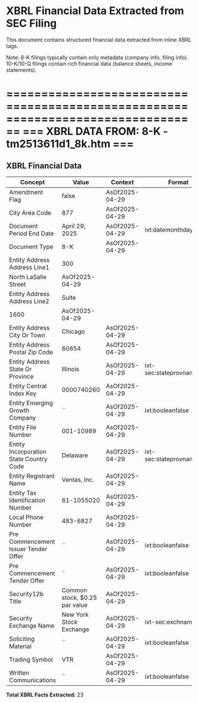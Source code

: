 # XBRL Financial Data Extracted from SEC Filing

This document contains structured financial data extracted from inline XBRL tags.

Note: 8-K filings typically contain only metadata (company info, filing info).
      10-K/10-Q filings contain rich financial data (balance sheets, income statements).


================================================================================
=== XBRL DATA FROM: 8-K - tm2513611d1_8k.htm ===
================================================================================

## XBRL Financial Data

| Concept | Value | Context | Format |
|---------|-------|---------|--------|
| Amendment Flag | false | AsOf2025-04-29 |  |
| City Area Code | 877 | AsOf2025-04-29 |  |
| Document Period End Date | April 29, 2025 | AsOf2025-04-29 | ixt:datemonthdayyearen |
| Document Type | 8-K | AsOf2025-04-29 |  |
| Entity Address Address Line1 | 300
    North LaSalle Street | AsOf2025-04-29 |  |
| Entity Address Address Line2 | Suite
    1600 | AsOf2025-04-29 |  |
| Entity Address City Or Town | Chicago | AsOf2025-04-29 |  |
| Entity Address Postal Zip Code | 60654 | AsOf2025-04-29 |  |
| Entity Address State Or Province | Illinois | AsOf2025-04-29 | ixt-sec:stateprovnameen |
| Entity Central Index Key | 0000740260 | AsOf2025-04-29 |  |
| Entity Emerging Growth Company | ¨ | AsOf2025-04-29 | ixt:booleanfalse |
| Entity File Number | 001-10989 | AsOf2025-04-29 |  |
| Entity Incorporation State Country Code | Delaware | AsOf2025-04-29 | ixt-sec:stateprovnameen |
| Entity Registrant Name | Ventas, Inc. | AsOf2025-04-29 |  |
| Entity Tax Identification Number | 61-1055020 | AsOf2025-04-29 |  |
| Local Phone Number | 483-6827 | AsOf2025-04-29 |  |
| Pre Commencement Issuer Tender Offer | ¨ | AsOf2025-04-29 | ixt:booleanfalse |
| Pre Commencement Tender Offer | ¨ | AsOf2025-04-29 | ixt:booleanfalse |
| Security12b Title | Common stock, $0.25 par value | AsOf2025-04-29 |  |
| Security Exchange Name | New York Stock Exchange | AsOf2025-04-29 | ixt-sec:exchnameen |
| Soliciting Material | ¨ | AsOf2025-04-29 | ixt:booleanfalse |
| Trading Symbol | VTR | AsOf2025-04-29 |  |
| Written Communications | ¨ | AsOf2025-04-29 | ixt:booleanfalse |

**Total XBRL Facts Extracted:** 23


